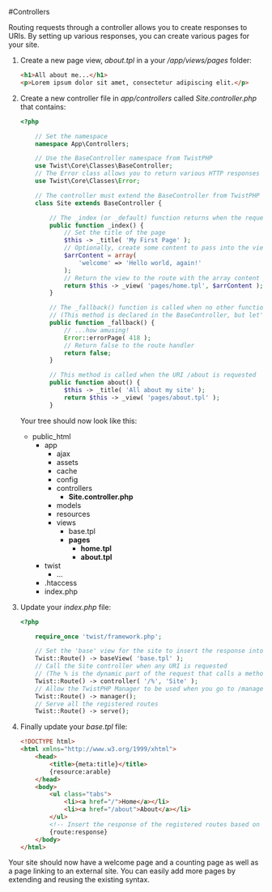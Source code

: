 #Controllers

Routing requests through a controller allows you to create responses to URIs. By setting up various responses, you can create various pages for your site.

1. Create a new page view, *about.tpl* in a your */app/views/pages* folder:
	```html
	<h1>All about me...</h1>
	<p>Lorem ipsum dolor sit amet, consectetur adipiscing elit.</p>
	```

2. Create a new controller file in *app/controllers* called *Site.controller.php* that contains:
	```php
	<?php

		// Set the namespace
		namespace App\Controllers;

		// Use the BaseController namespace from TwistPHP
		use Twist\Core\Classes\BaseController;
		// The Error class allows you to return various HTTP responses to the user
		use Twist\Core\Classes\Error;

		// The controller must extend the BaseController from TwistPHP
		class Site extends BaseController {

			// The _index (or _default) function returns when the request URI is simply /
			public function _index() {
				// Set the title of the page
				$this -> _title( 'My First Page' );
				// Optionally, create some content to pass into the view
				$arrContent = array(
					'welcome' => 'Hello world, again!'
				);
				// Return the view to the route with the array content passed in
				return $this -> _view( 'pages/home.tpl', $arrContent );
			}

			// The _fallback() function is called when no other function matches
			// (This method is declared in the BaseController, but let's redeclare it)
			public function _fallback() {
				// ...how amusing!
				Error::errorPage( 418 );
				// Return false to the route handler
				return false;
			}

			// This method is called when the URI /about is requested
			public function about() {
				$this -> _title( 'All about my site' );
				return $this -> _view( 'pages/about.tpl' );
			}
	```

	Your tree should now look like this:

	* public_html
		* app
			* ajax
			* assets
			* cache
			* config
			* controllers
				* **Site.controller.php**
			* models
			* resources
			* views
				* base.tpl
				* **pages**
					* **home.tpl**
					* **about.tpl**
		* twist
			* ...
		* .htaccess
		* index.php

2. Update your *index.php* file:
	```php
	<?php

		require_once 'twist/framework.php';

		// Set the 'base' view for the site to insert the response into
		Twist::Route() -> baseView( 'base.tpl' );
		// Call the Site controller when any URI is requested
		// (The % is the dynamic part of the request that calls a method)
		Twist::Route() -> controller( '/%', 'Site' );
		// Allow the TwistPHP Manager to be used when you go to /manager
		Twist::Route() -> manager();
		// Serve all the registered routes
		Twist::Route() -> serve();
	```

3. Finally update your *base.tpl* file:
	```html
	<!DOCTYPE html>
	<html xmlns="http://www.w3.org/1999/xhtml">
		<head>
			<title>{meta:title}</title>
			{resource:arable}
		</head>
		<body>
			<ul class="tabs">
				<li><a href="/">Home</a></li>
				<li><a href="/about">About</a></li>
			</ul>
			<!-- Insert the response of the registered routes based on URI -->
			{route:response}
		</body>
	</html>
	```

Your site should now have a welcome page and a counting page as well as a page linking to an external site. You can easily add more pages by extending and reusing the existing syntax.